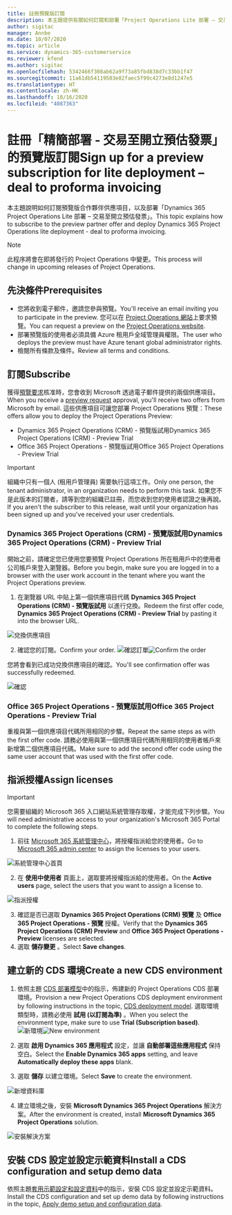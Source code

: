```yaml
---
title: 註冊預覽版訂閱
description: 本主題提供有關如何訂閱和部署「Project Operations Lite 部署 – 交易至開立預估發票」的資訊。
author: sigitac
manager: Annbe
ms.date: 10/07/2020
ms.topic: article
ms.service: dynamics-365-customerservice
ms.reviewer: kfend
ms.author: sigitac
ms.openlocfilehash: 5342466f308ab62a9f73a85fbd838d7c33bb1f47
ms.sourcegitcommit: 11a61db54119503e82faec5f99c4273e8d1247e5
ms.translationtype: HT
ms.contentlocale: zh-HK
ms.lasthandoff: 10/16/2020
ms.locfileid: "4087363"
---
```

# <a name="sign-up-for-a-preview-subscription-for-lite-deployment--deal-to-proforma-invoicing"></a><span data-ttu-id="3bd1c-103">註冊「精簡部署 - 交易至開立預估發票」的預覽版訂閱</span><span class="sxs-lookup"><span data-stu-id="3bd1c-103">Sign up for a preview subscription for lite deployment – deal to proforma invoicing</span></span>

<span data-ttu-id="3bd1c-104">本主題說明如何訂閱預覽版合作夥伴供應項目，以及部署「Dynamics 365 Project Operations Lite 部署 – 交易至開立預估發票」。</span><span class="sxs-lookup"><span data-stu-id="3bd1c-104">This topic explains how to subscribe to the preview partner offer and deploy Dynamics 365 Project Operations lite deployment - deal to proforma invoicing.</span></span>

> [!NOTE]
> <span data-ttu-id="3bd1c-105">此程序將會在即將發行的 Project Operations 中變更。</span><span class="sxs-lookup"><span data-stu-id="3bd1c-105">This process will change in upcoming releases of Project Operations.</span></span>

## <a name="prerequisites"></a><span data-ttu-id="3bd1c-106">先決條件</span><span class="sxs-lookup"><span data-stu-id="3bd1c-106">Prerequisites</span></span>

- <span data-ttu-id="3bd1c-107">您將收到電子郵件，邀請您參與預覽。</span><span class="sxs-lookup"><span data-stu-id="3bd1c-107">You'll receive an email inviting you to participate in the preview.</span></span> <span data-ttu-id="3bd1c-108">您可以在 [Project Operations 網站](https://dynamics.microsoft.com/en-us/project-operations/overview/)上要求預覽。</span><span class="sxs-lookup"><span data-stu-id="3bd1c-108">You can request a preview on the [Project Operations website](https://dynamics.microsoft.com/en-us/project-operations/overview/).</span></span>
- <span data-ttu-id="3bd1c-109">部署預覽版的使用者必須具備 Azure 租用戶全域管理員權限。</span><span class="sxs-lookup"><span data-stu-id="3bd1c-109">The user who deploys the preview must have Azure tenant global administrator rights.</span></span>
- <span data-ttu-id="3bd1c-110">檢閱所有條款及條件。</span><span class="sxs-lookup"><span data-stu-id="3bd1c-110">Review all terms and conditions.</span></span>

## <a name="subscribe"></a><span data-ttu-id="3bd1c-111">訂閱</span><span class="sxs-lookup"><span data-stu-id="3bd1c-111">Subscribe</span></span>

<span data-ttu-id="3bd1c-112">獲得[預覽要求](https://forms.office.com/FormsPro/Pages/ResponsePage.aspx?id=v4j5cvGGr0GRqy180BHbR56j8lZs0FdAvwT75_WNFyxUMkRDV1NYQU5TNjE2VjhKOVBUNVg2R0s1NC4u)核准時，您會收到 Microsoft 透過電子郵件提供的兩個供應項目。</span><span class="sxs-lookup"><span data-stu-id="3bd1c-112">When you receive a [preview request](https://forms.office.com/FormsPro/Pages/ResponsePage.aspx?id=v4j5cvGGr0GRqy180BHbR56j8lZs0FdAvwT75_WNFyxUMkRDV1NYQU5TNjE2VjhKOVBUNVg2R0s1NC4u) approval, you'll receive two offers from Microsoft by email.</span></span> <span data-ttu-id="3bd1c-113">這些供應項目可讓您部署 Project Operations 預覽：</span><span class="sxs-lookup"><span data-stu-id="3bd1c-113">These offers allow you to deploy the Project Operations Preview:</span></span>

- <span data-ttu-id="3bd1c-114">Dynamics 365 Project Operations (CRM) - 預覽版試用</span><span class="sxs-lookup"><span data-stu-id="3bd1c-114">Dynamics 365 Project Operations (CRM) - Preview Trial</span></span>
- <span data-ttu-id="3bd1c-115">Office 365 Project Operations - 預覽版試用</span><span class="sxs-lookup"><span data-stu-id="3bd1c-115">Office 365 Project Operations - Preview Trial</span></span>

> [!IMPORTANT]
> <span data-ttu-id="3bd1c-116">組織中只有一個人 (租用戶管理員) 需要執行這項工作。</span><span class="sxs-lookup"><span data-stu-id="3bd1c-116">Only one person, the tenant administrator, in an organization needs to perform this task.</span></span> <span data-ttu-id="3bd1c-117">如果您不是此版本的訂閱者，請等到您的組織已註冊，而您收到您的使用者認證之後再說。</span><span class="sxs-lookup"><span data-stu-id="3bd1c-117">If you aren't the subscriber to this release, wait until your organization has been signed up and you've received your user credentials.</span></span>

### <a name="dynamics-365-project-operations-crm---preview-trial"></a><span data-ttu-id="3bd1c-118">Dynamics 365 Project Operations (CRM) - 預覽版試用</span><span class="sxs-lookup"><span data-stu-id="3bd1c-118">Dynamics 365 Project Operations (CRM) - Preview Trial</span></span> 

<span data-ttu-id="3bd1c-119">開始之前，請確定您已使用您要預覽 Project Operations 所在租用戶中的使用者公司帳戶來登入瀏覽器。</span><span class="sxs-lookup"><span data-stu-id="3bd1c-119">Before you begin, make sure you are logged in to a browser with the user work account in the tenant where you want the Project Operations preview.</span></span>

1. <span data-ttu-id="3bd1c-120">在瀏覽器 URL 中貼上第一個供應項目代碼 **Dynamics 365 Project Operations (CRM) - 預覽版試用** 以進行兌換。</span><span class="sxs-lookup"><span data-stu-id="3bd1c-120">Redeem the first offer code, **Dynamics 365 Project Operations (CRM) - Preview Trial** by pasting it into the browser URL.</span></span>

![兌換供應項目](./media/16RedeemFirstOfferNew.png)

2. <span data-ttu-id="3bd1c-122">確認您的訂閱。</span><span class="sxs-lookup"><span data-stu-id="3bd1c-122">Confirm your order.</span></span>
<span data-ttu-id="3bd1c-123">![確認訂單](./media/17ConfirmOrderNew.png)</span><span class="sxs-lookup"><span data-stu-id="3bd1c-123">![Confirm the order](./media/17ConfirmOrderNew.png)</span></span>

<span data-ttu-id="3bd1c-124">您將會看到已成功兌換供應項目的確認。</span><span class="sxs-lookup"><span data-stu-id="3bd1c-124">You'll see confirmation offer was successfully redeemed.</span></span>

![確認](./media/18OrderConfirmationNew.png)

### <a name="office-365-project-operations---preview-trial"></a><span data-ttu-id="3bd1c-126">Office 365 Project Operations - 預覽版試用</span><span class="sxs-lookup"><span data-stu-id="3bd1c-126">Office 365 Project Operations - Preview Trial</span></span>

<span data-ttu-id="3bd1c-127">重複與第一個供應項目代碼所用相同的步驟。</span><span class="sxs-lookup"><span data-stu-id="3bd1c-127">Repeat the same steps as with the first offer code.</span></span> <span data-ttu-id="3bd1c-128">請務必使用與第一個供應項目代碼所用相同的使用者帳戶來新增第二個供應項目代碼。</span><span class="sxs-lookup"><span data-stu-id="3bd1c-128">Make sure to add the second offer code using the same user account that was used with the first offer code.</span></span>

## <a name="assign-licenses"></a><span data-ttu-id="3bd1c-129">指派授權</span><span class="sxs-lookup"><span data-stu-id="3bd1c-129">Assign licenses</span></span>

> [!IMPORTANT]
> <span data-ttu-id="3bd1c-130">您需要組織的 Microsoft 365 入口網站系統管理存取權，才能完成下列步驟。</span><span class="sxs-lookup"><span data-stu-id="3bd1c-130">You will need administrative access to your organization's Microsoft 365 Portal to complete the following steps.</span></span>


1. <span data-ttu-id="3bd1c-131">前往 [Microsoft 365 系統管理中心](https://portal.office.com/)，將授權指派給您的使用者。</span><span class="sxs-lookup"><span data-stu-id="3bd1c-131">Go to [Microsoft 365 admin center](https://portal.office.com/) to assign the licenses to your users.</span></span>

![系統管理中心首頁](./media/14AdminPortal.png)

2. <span data-ttu-id="3bd1c-133">在 **使用中使用者** 頁面上，選取要將授權指派給的使用者。</span><span class="sxs-lookup"><span data-stu-id="3bd1c-133">On the **Active users** page, select the users that you want to assign a license to.</span></span>

![指派授權](./media/15AssignLicenses.png)

3. <span data-ttu-id="3bd1c-135">確認是否已選取 **Dynamics 365 Project Operations (CRM) 預覽** 及 **Office 365 Project Operations - 預覽** 授權。</span><span class="sxs-lookup"><span data-stu-id="3bd1c-135">Verify that the **Dynamics 365 Project Operations (CRM) Preview** and **Office 365 Project Operations - Preview** licenses are selected.</span></span> 
4. <span data-ttu-id="3bd1c-136">選取 **儲存變更** 。</span><span class="sxs-lookup"><span data-stu-id="3bd1c-136">Select **Save changes**.</span></span>

## <a name="create-a-new-cds-environment"></a><span data-ttu-id="3bd1c-137">建立新的 CDS 環境</span><span class="sxs-lookup"><span data-stu-id="3bd1c-137">Create a new CDS environment</span></span>

1. <span data-ttu-id="3bd1c-138">依照主題 [CDS 部署模型](lite-deployment.md)中的指示，佈建新的 Project Operations CDS 部署環境。</span><span class="sxs-lookup"><span data-stu-id="3bd1c-138">Provision a new Project Operations CDS deployment environment by following instructions in the topic, [CDS deployment model](lite-deployment.md).</span></span> <span data-ttu-id="3bd1c-139">選取環境類型時，請務必使用 **試用 (以訂閱為準)** 。</span><span class="sxs-lookup"><span data-stu-id="3bd1c-139">When you select the environment type, make sure to use **Trial (Subscription based)**.</span></span>
<span data-ttu-id="3bd1c-140">![新環境](./media/19CreateEnvironment.png)</span><span class="sxs-lookup"><span data-stu-id="3bd1c-140">![New environment](./media/19CreateEnvironment.png)</span></span>

2. <span data-ttu-id="3bd1c-141">選取 **啟用 Dynamics 365 應用程式** 設定，並讓 **自動部署這些應用程式** 保持空白。</span><span class="sxs-lookup"><span data-stu-id="3bd1c-141">Select the **Enable Dynamics 365 apps** setting, and leave **Automatically deploy these apps** blank.</span></span>  
3. <span data-ttu-id="3bd1c-142">選取 **儲存** 以建立環境。</span><span class="sxs-lookup"><span data-stu-id="3bd1c-142">Select **Save** to create the environment.</span></span>

![新增資料庫](./media/20CreateEnvironment1.png)

4. <span data-ttu-id="3bd1c-144">建立環境之後，安裝 **Microsoft Dynamics 365 Project Operations** 解決方案。</span><span class="sxs-lookup"><span data-stu-id="3bd1c-144">After the environment is created, install **Microsoft Dynamics 365 Project Operations** solution.</span></span> 

![安裝解決方案](./media/21InstallSolution.png)

## <a name="install-a-cds-configuration-and-setup-demo-data"></a><span data-ttu-id="3bd1c-146">安裝 CDS 設定並設定示範資料</span><span class="sxs-lookup"><span data-stu-id="3bd1c-146">Install a CDS configuration and setup demo data</span></span>

<span data-ttu-id="3bd1c-147">依照主題[套用示範設定和設定資料](lite-apply-demo-setup-config-data.md)中的指示，安裝 CDS 設定並設定示範資料。</span><span class="sxs-lookup"><span data-stu-id="3bd1c-147">Install the CDS configuration and set up demo data by following instructions in the topic, [Apply demo setup and configuration data](lite-apply-demo-setup-config-data.md).</span></span>
